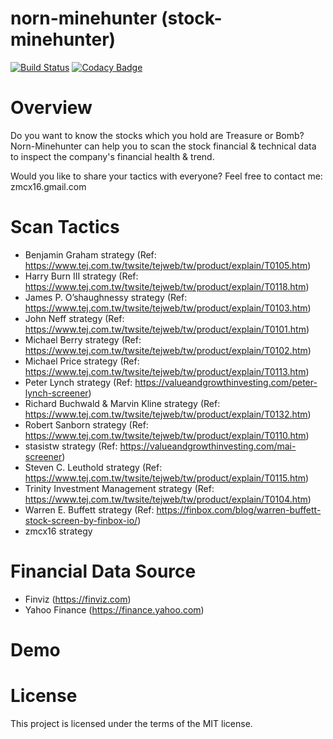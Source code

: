 # norn-minehunter (stock-minehunter)
[![Build Status](https://zmcx16.visualstudio.com/stock-minehunter-server/_apis/build/status/zmcx16.stock-minehunter-server?branchName=master)](https://zmcx16.visualstudio.com/stock-minehunter-server/_build/latest?definitionId=4&branchName=master)
[![Codacy Badge](https://api.codacy.com/project/badge/Grade/027cf51f87284df0845a810996b79105)](https://www.codacy.com/manual/zmcx16/stock-minehunter?utm_source=github.com&amp;utm_medium=referral&amp;utm_content=zmcx16/stock-minehunter&amp;utm_campaign=Badge_Grade)

# Overview
Do you want to know the stocks which you hold are Treasure or Bomb? Norn-Minehunter can help you to scan the stock financial & technical data to inspect the company's financial health & trend.

Would you like to share your tactics with everyone? Feel free to contact me: zmcx16.gmail.com

# Scan Tactics
  * Benjamin Graham strategy (Ref: https://www.tej.com.tw/twsite/tejweb/tw/product/explain/T0105.htm)
  * Harry Burn III strategy (Ref: https://www.tej.com.tw/twsite/tejweb/tw/product/explain/T0118.htm)
  * James P. O’shaughnessy strategy (Ref: https://www.tej.com.tw/twsite/tejweb/tw/product/explain/T0103.htm)
  * John Neff strategy (Ref: https://www.tej.com.tw/twsite/tejweb/tw/product/explain/T0101.htm)
  * Michael Berry strategy (Ref: https://www.tej.com.tw/twsite/tejweb/tw/product/explain/T0102.htm)
  * Michael Price strategy (Ref: https://www.tej.com.tw/twsite/tejweb/tw/product/explain/T0113.htm)
  * Peter Lynch strategy (Ref: https://valueandgrowthinvesting.com/peter-lynch-screener)
  * Richard Buchwald & Marvin Kline strategy (Ref: https://www.tej.com.tw/twsite/tejweb/tw/product/explain/T0132.htm)
  * Robert Sanborn strategy (Ref: https://www.tej.com.tw/twsite/tejweb/tw/product/explain/T0110.htm)
  * stasistw strategy (Ref: https://valueandgrowthinvesting.com/mai-screener)
  * Steven C. Leuthold strategy (Ref: https://www.tej.com.tw/twsite/tejweb/tw/product/explain/T0115.htm)
  * Trinity Investment Management strategy (Ref: https://www.tej.com.tw/twsite/tejweb/tw/product/explain/T0104.htm)
  * Warren E. Buffett strategy (Ref: https://finbox.com/blog/warren-buffett-stock-screen-by-finbox-io/)
  * zmcx16 strategy

# Financial Data Source
  * Finviz (https://finviz.com)
  * Yahoo Finance (https://finance.yahoo.com)

# Demo

# License
This project is licensed under the terms of the MIT license.